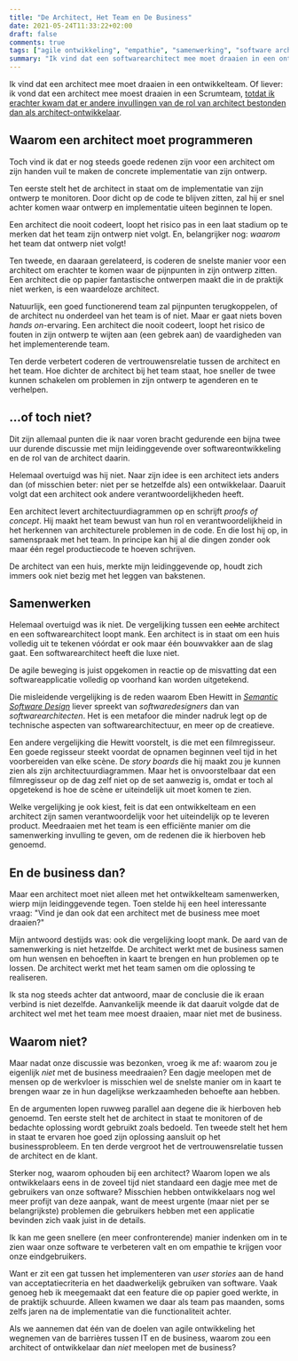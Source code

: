```yaml
---
title: "De Architect, Het Team en De Business"
date: 2021-05-24T11:33:22+02:00
draft: false
comments: true
tags: ["agile ontwikkeling", "empathie", "samenwerking", "software architect (rol)", "software ontwikkelen"]
summary: "Ik vind dat een softwarearchitect mee moet draaien in een ontwikkelteam. Mijn leiddingevende is daar minder van overtuigd. \"Vind je dan ook dat een architect mee moet draaien met de business?\" vroeg hij me tijdens een discussie - retorisch uiteraard. Maar toen ik erover nadacht, vroeg ik me af: waarom eigenlijk niet?"
---
```


Ik vind dat een architect mee moet draaien in een ontwikkelteam. Of liever: ik vond dat een architect mee moest draaien in een Scrumteam, [totdat ik erachter kwam dat er andere invullingen van de rol van architect bestonden dan als architect-ontwikkelaar](blog/21/05/wat-wil-je-zijn-een-architect-of-een-ontwikkelaar). 


## Waarom een architect moet programmeren


Toch vind ik dat er nog steeds goede redenen zijn voor een architect om zijn handen vuil te maken de concrete implementatie van zijn ontwerp. 


Ten eerste stelt het de architect in staat om de implementatie van zijn ontwerp te monitoren. Door dicht op de code te blijven zitten, zal hij er snel achter komen waar ontwerp en implementatie uiteen beginnen te lopen. 


Een architect die nooit codeert, loopt het risico pas in een laat stadium op te merken dat het team zijn ontwerp niet volgt. En, belangrijker nog: *waarom* het team dat ontwerp niet volgt!


Ten tweede, en daaraan gerelateerd, is coderen de snelste manier voor een architect om erachter te komen waar de pijnpunten in zijn ontwerp zitten. Een architect die op papier fantastische ontwerpen maakt die in de praktijk niet werken, is een waardeloze architect. 


Natuurlijk, een goed functionerend team zal pijnpunten terugkoppelen, of de architect nu onderdeel van het team is of niet. Maar er gaat niets boven *hands on*-ervaring. Een architect die nooit codeert, loopt het risico de fouten in zijn ontwerp te wijten aan (een gebrek aan) de vaardigheden van het implementerende team. 


Ten derde verbetert coderen de vertrouwensrelatie tussen de architect en het team. Hoe dichter de architect bij het team staat, hoe sneller de twee kunnen schakelen om problemen in zijn ontwerp te agenderen en te verhelpen.


## ...of toch niet?


Dit zijn allemaal punten die ik naar voren bracht gedurende een bijna twee uur durende discussie met mijn leidinggevende over softwareontwikkeling en de rol van de architect daarin. 


Helemaal overtuigd was hij niet. Naar zijn idee is een architect iets anders dan (of misschien beter: niet per se hetzelfde als) een ontwikkelaar. Daaruit volgt dat een architect ook andere verantwoordelijkheden heeft. 


Een architect levert architectuurdiagrammen op en schrijft *proofs of concept*. Hij maakt het team bewust van hun rol en verantwoordelijkheid in het herkennen van architecturele problemen in de code. En die lost hij op, in samenspraak met het team. In principe kan hij al die dingen zonder ook maar één regel productiecode te hoeven schrijven.


De architect van een huis, merkte mijn leidinggevende op, houdt zich immers ook niet bezig met het leggen van bakstenen.


## Samenwerken


Helemaal overtuigd was ik niet. De vergelijking tussen een ~~echte~~ architect en een softwarearchitect loopt mank. Een architect is in staat om een huis volledig uit te tekenen vóórdat er ook maar één bouwvakker aan de slag gaat. Een softwarearchitect heeft die luxe niet. 


De agile beweging is juist opgekomen in reactie op de misvatting dat een softwareapplicatie volledig op voorhand kan worden uitgetekend.


Die misleidende vergelijking is de reden waarom Eben Hewitt in [*Semantic Software Design*](https://www.oreilly.com/library/view/semantic-software-design/9781492045946/) liever spreekt van *softwaredesigners* dan van *softwarearchitecten*. Het is een metafoor die minder nadruk legt op de technische aspecten van softwarearchitectuur, en meer op de creatieve.


Een andere vergelijking die Hewitt voorstelt, is die met een filmregisseur. Een goede regisseur steekt voordat de opnamen beginnen veel tijd in het voorbereiden van elke scène. De *story boards* die hij maakt zou je kunnen zien als zijn architectuurdiagrammen. Maar het is onvoorstelbaar dat een filmregisseur op de dag zelf niet op de set aanwezig is, omdat er toch al opgetekend is hoe de scène er uiteindelijk uit moet komen te zien.


Welke vergelijking je ook kiest, feit is dat een ontwikkelteam en een architect zijn samen verantwoordelijk voor het uiteindelijk op te leveren product. Meedraaien met het team is een efficiënte manier om die samenwerking invulling te geven, om de redenen die ik hierboven heb genoemd.


## En de business dan?


Maar een architect moet niet alleen met het ontwikkelteam samenwerken, wierp mijn leidinggevende tegen. Toen stelde hij een heel interessante vraag: "Vind je dan ook dat een architect met de business mee moet draaien?" 


Mijn antwoord destijds was: ook die vergelijking loopt mank. De aard van de samenwerking is niet hetzelfde. De architect werkt met de business samen om hun wensen en behoeften in kaart te brengen en hun problemen op te lossen. De architect werkt met het team samen om die oplossing te realiseren.


Ik sta nog steeds achter dat antwoord, maar de conclusie die ik eraan verbind is niet dezelfde. Aanvankelijk meende ik dat daaruit volgde dat de architect wel met het team mee moest draaien, maar niet met de business. 


## Waarom niet?


Maar nadat onze discussie was bezonken, vroeg ik me af: waarom zou je eigenlijk *niet* met de business meedraaien? Een dagje meelopen met de mensen op de werkvloer is misschien wel de snelste manier om in kaart te brengen waar ze in hun dagelijkse werkzaamheden behoefte aan hebben.


En de argumenten lopen ruwweg parallel aan degene die ik hierboven heb genoemd. Ten eerste stelt het de architect in staat te monitoren of de bedachte oplossing wordt gebruikt zoals bedoeld. Ten tweede stelt het hem in staat te ervaren hoe goed zijn oplossing aansluit op het businessprobleem. En ten derde vergroot het de vertrouwensrelatie tussen de architect en de klant. 


Sterker nog, waarom ophouden bij een architect? Waarom lopen we als ontwikkelaars eens in de zoveel tijd niet standaard een dagje mee met de gebruikers van onze software? Misschien hebben ontwikkelaars nog wel meer profijt van deze aanpak, want de meest urgente (maar niet per se belangrijkste) problemen die gebruikers hebben met een applicatie bevinden zich vaak juist in de details.


Ik kan me geen snellere (en meer confronterende) manier indenken om in te zien waar onze software te verbeteren valt en om empathie te krijgen voor onze eindgebruikers. 


Want er zit een gat tussen het implementeren van *user stories* aan de hand van acceptatiecriteria en het daadwerkelijk gebruiken van software. Vaak genoeg heb ik meegemaakt dat een feature die op papier goed werkte, in de praktijk schuurde. Alleen kwamen we daar als team pas maanden, soms zelfs jaren na de implementatie van die functionaliteit achter.


Als we aannemen dat één van de doelen van agile ontwikkeling het wegnemen van de barrières tussen IT en de business, waarom zou een architect of ontwikkelaar dan *niet* meelopen met de business?
